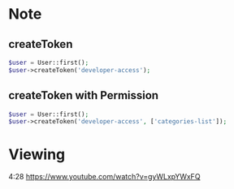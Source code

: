 # Note
## createToken
```php
$user = User::first();
$user->createToken('developer-access');
```

## createToken with Permission
```php
$user = User::first();
$user->createToken('developer-access', ['categories-list']);
```

# Viewing
4:28 https://www.youtube.com/watch?v=gyWLxpYWxFQ
